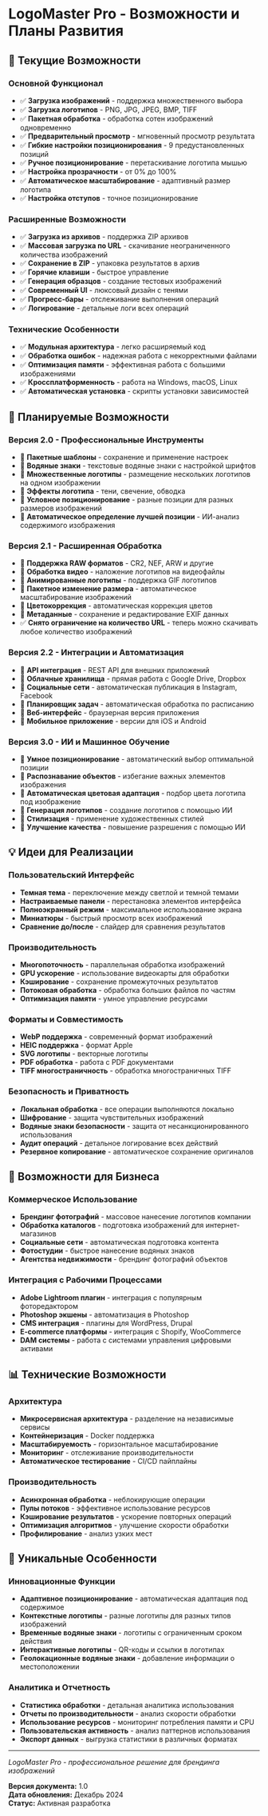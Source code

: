 # LogoMaster Pro - Возможности и Планы Развития

## 🎨 Текущие Возможности

### Основной Функционал
- ✅ **Загрузка изображений** - поддержка множественного выбора
- ✅ **Загрузка логотипов** - PNG, JPG, JPEG, BMP, TIFF
- ✅ **Пакетная обработка** - обработка сотен изображений одновременно
- ✅ **Предварительный просмотр** - мгновенный просмотр результата
- ✅ **Гибкие настройки позиционирования** - 9 предустановленных позиций
- ✅ **Ручное позиционирование** - перетаскивание логотипа мышью
- ✅ **Настройка прозрачности** - от 0% до 100%
- ✅ **Автоматическое масштабирование** - адаптивный размер логотипа
- ✅ **Настройка отступов** - точное позиционирование

### Расширенные Возможности
- ✅ **Загрузка из архивов** - поддержка ZIP архивов
- ✅ **Массовая загрузка по URL** - скачивание неограниченного количества изображений
- ✅ **Сохранение в ZIP** - упаковка результатов в архив
- ✅ **Горячие клавиши** - быстрое управление
- ✅ **Генерация образцов** - создание тестовых изображений
- ✅ **Современный UI** - люксовый дизайн с тенями
- ✅ **Прогресс-бары** - отслеживание выполнения операций
- ✅ **Логирование** - детальные логи всех операций

### Технические Особенности
- ✅ **Модульная архитектура** - легко расширяемый код
- ✅ **Обработка ошибок** - надежная работа с некорректными файлами
- ✅ **Оптимизация памяти** - эффективная работа с большими изображениями
- ✅ **Кроссплатформенность** - работа на Windows, macOS, Linux
- ✅ **Автоматическая установка** - скрипты установки зависимостей

## 🚀 Планируемые Возможности

### Версия 2.0 - Профессиональные Инструменты
- 🔄 **Пакетные шаблоны** - сохранение и применение настроек
- 🔄 **Водяные знаки** - текстовые водяные знаки с настройкой шрифтов
- 🔄 **Множественные логотипы** - размещение нескольких логотипов на одном изображении
- 🔄 **Эффекты логотипа** - тени, свечение, обводка
- 🔄 **Условное позиционирование** - разные позиции для разных размеров изображений
- 🔄 **Автоматическое определение лучшей позиции** - ИИ-анализ содержимого изображения

### Версия 2.1 - Расширенная Обработка
- 🔄 **Поддержка RAW форматов** - CR2, NEF, ARW и другие
- 🔄 **Обработка видео** - наложение логотипов на видеофайлы
- 🔄 **Анимированные логотипы** - поддержка GIF логотипов
- 🔄 **Пакетное изменение размера** - автоматическое масштабирование изображений
- 🔄 **Цветокоррекция** - автоматическая коррекция цветов
- 🔄 **Метаданные** - сохранение и редактирование EXIF данных
- ✅ **Снято ограничение на количество URL** - теперь можно скачивать любое количество изображений

### Версия 2.2 - Интеграции и Автоматизация
- 🔄 **API интеграция** - REST API для внешних приложений
- 🔄 **Облачные хранилища** - прямая работа с Google Drive, Dropbox
- 🔄 **Социальные сети** - автоматическая публикация в Instagram, Facebook
- 🔄 **Планировщик задач** - автоматическая обработка по расписанию
- 🔄 **Веб-интерфейс** - браузерная версия приложения
- 🔄 **Мобильное приложение** - версии для iOS и Android

### Версия 3.0 - ИИ и Машинное Обучение
- 🔄 **Умное позиционирование** - автоматический выбор оптимальной позиции
- 🔄 **Распознавание объектов** - избегание важных элементов изображения
- 🔄 **Автоматическая цветовая адаптация** - подбор цвета логотипа под изображение
- 🔄 **Генерация логотипов** - создание логотипов с помощью ИИ
- 🔄 **Стилизация** - применение художественных стилей
- 🔄 **Улучшение качества** - повышение разрешения с помощью ИИ

## 💡 Идеи для Реализации

### Пользовательский Интерфейс
- **Темная тема** - переключение между светлой и темной темами
- **Настраиваемые панели** - перестановка элементов интерфейса
- **Полноэкранный режим** - максимальное использование экрана
- **Миниатюры** - быстрый просмотр всех изображений
- **Сравнение до/после** - слайдер для сравнения результатов

### Производительность
- **Многопоточность** - параллельная обработка изображений
- **GPU ускорение** - использование видеокарты для обработки
- **Кэширование** - сохранение промежуточных результатов
- **Потоковая обработка** - обработка больших файлов по частям
- **Оптимизация памяти** - умное управление ресурсами

### Форматы и Совместимость
- **WebP поддержка** - современный формат изображений
- **HEIC поддержка** - формат Apple
- **SVG логотипы** - векторные логотипы
- **PDF обработка** - работа с PDF документами
- **TIFF многостраничность** - обработка многостраничных TIFF

### Безопасность и Приватность
- **Локальная обработка** - все операции выполняются локально
- **Шифрование** - защита чувствительных изображений
- **Водяные знаки безопасности** - защита от несанкционированного использования
- **Аудит операций** - детальное логирование всех действий
- **Резервное копирование** - автоматическое сохранение оригиналов

## 🎯 Возможности для Бизнеса

### Коммерческое Использование
- **Брендинг фотографий** - массовое нанесение логотипов компании
- **Обработка каталогов** - подготовка изображений для интернет-магазинов
- **Социальные сети** - автоматическая подготовка контента
- **Фотостудии** - быстрое нанесение водяных знаков
- **Агентства недвижимости** - брендинг фотографий объектов

### Интеграция с Рабочими Процессами
- **Adobe Lightroom плагин** - интеграция с популярным фоторедактором
- **Photoshop экшены** - автоматизация в Photoshop
- **CMS интеграция** - плагины для WordPress, Drupal
- **E-commerce платформы** - интеграция с Shopify, WooCommerce
- **DAM системы** - работа с системами управления цифровыми активами

## 📊 Технические Возможности

### Архитектура
- **Микросервисная архитектура** - разделение на независимые сервисы
- **Контейнеризация** - Docker поддержка
- **Масштабируемость** - горизонтальное масштабирование
- **Мониторинг** - отслеживание производительности
- **Автоматическое тестирование** - CI/CD пайплайны

### Производительность
- **Асинхронная обработка** - неблокирующие операции
- **Пулы потоков** - эффективное использование ресурсов
- **Кэширование результатов** - ускорение повторных операций
- **Оптимизация алгоритмов** - улучшение скорости обработки
- **Профилирование** - анализ узких мест

## 🌟 Уникальные Особенности

### Инновационные Функции
- **Адаптивное позиционирование** - автоматическая адаптация под содержимое
- **Контекстные логотипы** - разные логотипы для разных типов изображений
- **Временные водяные знаки** - логотипы с ограниченным сроком действия
- **Интерактивные логотипы** - QR-коды и ссылки в логотипах
- **Геолокационные водяные знаки** - добавление информации о местоположении

### Аналитика и Отчетность
- **Статистика обработки** - детальная аналитика использования
- **Отчеты по производительности** - анализ скорости обработки
- **Использование ресурсов** - мониторинг потребления памяти и CPU
- **Пользовательская активность** - анализ паттернов использования
- **Экспорт данных** - выгрузка статистики в различных форматах

---

*LogoMaster Pro - профессиональное решение для брендинга изображений*

**Версия документа:** 1.0  
**Дата обновления:** Декабрь 2024  
**Статус:** Активная разработка